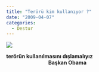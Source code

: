 ```yaml
---
title: "Terörü kim kullanıyor ?"
date: "2009-04-07"
categories: 
  - Destur
---
```


**![](../uploads/image/yy.jpg)**

**terörün kullanılmasını dışlamalıyız  
                                  Başkan Obama**
